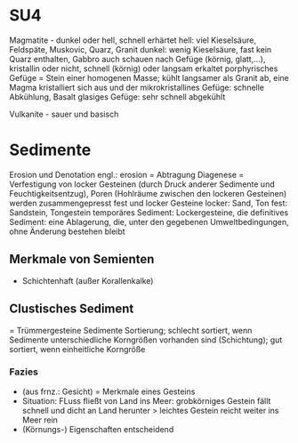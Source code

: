 # SU4
Magmatite - dunkel oder hell, schnell erhärtet
hell: viel Kieselsäure, Feldspäte, Muskovic, Quarz, Granit
dunkel: wenig Kieselsäure, fast kein Quarz enthalten, Gabbro
auch schauen nach Gefüge (körnig, glatt,...), kristallin oder nicht, schnell (körnig) oder langsam erkaltet
porphyrisches Gefüge = Stein einer homogenen Masse; kühlt langsamer als Granit ab, eine Magma kristalliert sich aus und der 
mikrokristallines Gefüge: schnelle Abkühlung, Basalt
glasiges Gefüge: sehr schnell abgekühlt

Vulkanite - sauer und basisch

# Sedimente
Erosion und Denotation
engl.: erosion = Abtragung
Diagenese = Verfestigung von locker Gesteinen (durch Druck anderer Sedimente und Feuchtigkeitsentzug), Poren (Hohlräume zwischen den lockeren Gesteinen) werden zusammengepresst
fest und locker Gesteine
locker: Sand, Ton
fest: Sandstein, Tongestein
temporäres Sediment: Lockergesteine, die 
definitives Sediment: eine Ablagerung, die, unter den gegebenen Umweltbedingungen, ohne Änderung bestehen bleibt

## Merkmale von Semienten
* Schichtenhaft (außer Korallenkalke)

## Clustisches Sediment
= Trümmergesteine
Sedimente
Sortierung; schlecht sortiert, wenn Sedimente unterschiedliche Korngrößen vorhanden sind (Schichtung); gut sortiert, wenn einheitliche Korngröße

### Fazies
* (aus frnz.: Gesicht) = Merkmale eines Gesteins
* Situation: FLuss fließt von Land ins Meer: grobkörniges Gestein fällt schnell und dicht an Land herunter > leichtes Gestein reicht weiter ins Meer rein
* (Körnungs-) Eigenschaften entscheidend

